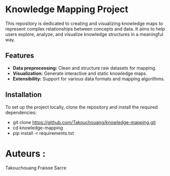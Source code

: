 # Knowledge Mapping Project

This repository is dedicated to creating and visualizing knowledge maps to represent complex relationships between concepts and data. It aims to help users explore, analyze, and visualize knowledge structures in a meaningful way.

## Features

- **Data preprocessing:** Clean and structure raw datasets for mapping.
- **Visualization:** Generate interactive and static knowledge maps.
- **Extensibility:** Support for various data formats and mapping algorithms.

## Installation

To set up the project locally, clone the repository and install the required dependencies:

- git clone https://github.com/Takouchouang/knowledge-mapping.git
- cd knowledge-mapping
- pip install -r requirements.txt

# Auteurs :
Takouchouang Fraisse Sacre

